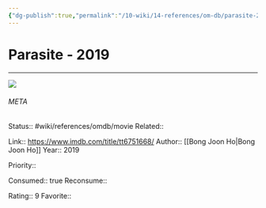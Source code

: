 ```yaml
---
{"dg-publish":true,"permalink":"/10-wiki/14-references/om-db/parasite-2019/","title":"Parasite","tags":["mediaDB/tv/movie"]}
---
```



# Parasite - 2019
---
![](https://m.media-amazon.com/images/M/MV5BYWZjMjk3ZTItODQ2ZC00NTY5LWE0ZDYtZTI3MjcwN2Q5NTVkXkEyXkFqcGdeQXVyODk4OTc3MTY@._V1_SX300.jpg)





###### META
Status:: #wiki/references/omdb/movie
Related:: 

Link:: https://www.imdb.com/title/tt6751668/
Author:: [[Bong Joon Ho\|Bong Joon Ho]]
Year:: 2019

Priority:: 

Consumed:: true
Reconsume:: 

Rating:: 9
Favorite:: 
